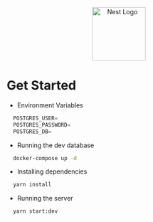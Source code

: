 <p align="center">
  <a href="http://nestjs.com/" target="blank"><img src="https://nestjs.com/img/logo-small.svg" width="120" alt="Nest Logo" /></a>
</p>

# Get Started 

- Environment Variables


```ts
  POSTGRES_USER=
  POSTGRES_PASSWORD=
  POSTGRES_DB=
```

- Running the dev database

```bash
  docker-compose up -d
```


- Installing dependencies

```bash
  yarn install
```

- Running the server

```bash
  yarn start:dev
```
